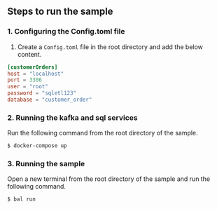 ## Steps to run the sample

### 1. Configuring the Config.toml file
1. Create a `Config.toml` file in the root directory and add the below content.
```toml
[customerOrders]
host = "localhost"
port = 3306
user = "root"
password = "sqletl123"
database = "customer_order"
```

### 2. Running the kafka and sql services
Run the following command from the root directory of the sample.
```sh
$ docker-compose up
```

### 3. Running the sample
Open a new terminal from the root directory of the sample and run the following command.
```sh
$ bal run
```

